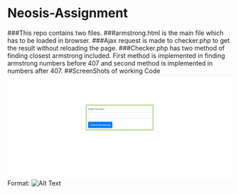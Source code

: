 # Neosis-Assignment
###This repo contains two files.
###armstrong.html is the main file which has to be loaded in browser.
###Ajax request is made to checker.php to get the result without reloading the page.
###Checker.php has two method of finding closest armstrong included. First method is implemented in finding armstrong numbers before 407 and second method is implemented in numbers after 407.
##ScreenShots of working Code
![Screenshot](/images/ss1.png)
Format: ![Alt Text](url)


